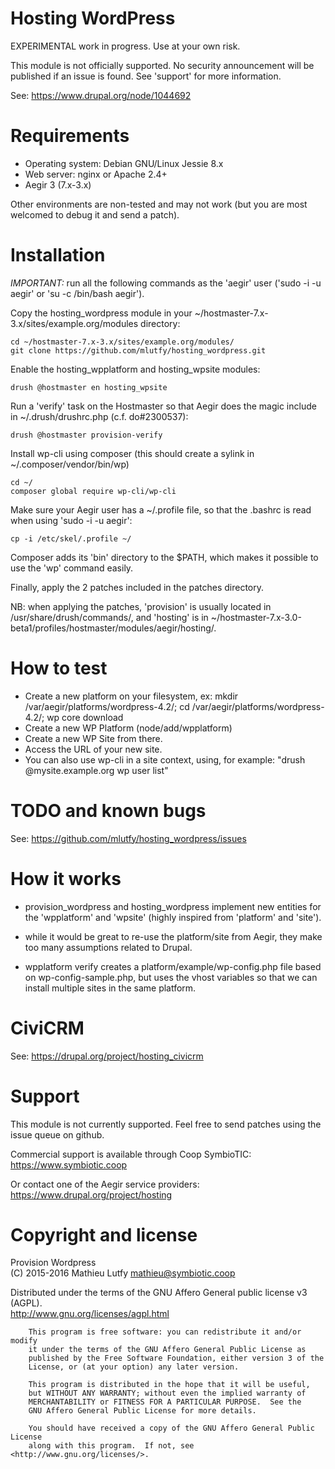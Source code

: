 Hosting WordPress
=================

EXPERIMENTAL work in progress. Use at your own risk.

This module is not officially supported. No security announcement will be
published if an issue is found. See 'support' for more information.

See: https://www.drupal.org/node/1044692

Requirements
============

* Operating system: Debian GNU/Linux Jessie 8.x
* Web server: nginx or Apache 2.4+
* Aegir 3 (7.x-3.x)

Other environments are non-tested and may not work (but you are most welcomed to debug it and send a patch).

Installation
============

*IMPORTANT:* run all the following commands as the 'aegir' user ('sudo -i -u aegir' or 'su -c /bin/bash aegir').

Copy the hosting_wordpress module in your ~/hostmaster-7.x-3.x/sites/example.org/modules directory:

    cd ~/hostmaster-7.x-3.x/sites/example.org/modules/
    git clone https://github.com/mlutfy/hosting_wordpress.git

Enable the hosting_wpplatform and hosting_wpsite modules:

    drush @hostmaster en hosting_wpsite

Run a 'verify' task on the Hostmaster so that Aegir does the magic include in ~/.drush/drushrc.php (c.f. do#2300537):

    drush @hostmaster provision-verify

Install wp-cli using composer (this should create a sylink in ~/.composer/vendor/bin/wp)

    cd ~/
    composer global require wp-cli/wp-cli

Make sure your Aegir user has a ~/.profile file, so that the .bashrc is read when using 'sudo -i -u aegir':

    cp -i /etc/skel/.profile ~/

Composer adds its 'bin' directory to the $PATH, which makes it possible to use the 'wp' command easily.

Finally, apply the 2 patches included in the patches directory.

NB: when applying the patches, 'provision' is usually located in /usr/share/drush/commands/, and 'hosting' is in ~/hostmaster-7.x-3.0-beta1/profiles/hostmaster/modules/aegir/hosting/.

How to test
===========

- Create a new platform on your filesystem, ex: mkdir /var/aegir/platforms/wordpress-4.2/; cd /var/aegir/platforms/wordpress-4.2/; wp core download
- Create a new WP Platform (node/add/wpplatform)
- Create a new WP Site from there.
- Access the URL of your new site.
- You can also use wp-cli in a site context, using, for example: "drush @mysite.example.org wp user list"

TODO and known bugs
===================

See: https://github.com/mlutfy/hosting_wordpress/issues

How it works
============

- provision_wordpress and hosting_wordpress implement new entities for
  the 'wpplatform' and 'wpsite' (highly inspired from 'platform' and 'site').

- while it would be great to re-use the platform/site from Aegir, they make
  too many assumptions related to Drupal.

- wpplatform verify creates a platform/example/wp-config.php file
  based on wp-config-sample.php, but uses the vhost variables so that
  we can install multiple sites in the same platform.

CiviCRM
=======

See: https://drupal.org/project/hosting_civicrm

Support
=======

This module is not currently supported. Feel free to send patches using the issue queue on github.

Commercial support is available through Coop SymbioTIC:  
https://www.symbiotic.coop

Or contact one of the Aegir service providers:  
https://www.drupal.org/project/hosting

Copyright and license
=====================

Provision Wordpress  
(C) 2015-2016 Mathieu Lutfy <mathieu@symbiotic.coop>

Distributed under the terms of the GNU Affero General public license v3 (AGPL).  
http://www.gnu.org/licenses/agpl.html

```
    This program is free software: you can redistribute it and/or modify
    it under the terms of the GNU Affero General Public License as
    published by the Free Software Foundation, either version 3 of the
    License, or (at your option) any later version.

    This program is distributed in the hope that it will be useful,
    but WITHOUT ANY WARRANTY; without even the implied warranty of
    MERCHANTABILITY or FITNESS FOR A PARTICULAR PURPOSE.  See the
    GNU Affero General Public License for more details.

    You should have received a copy of the GNU Affero General Public License
    along with this program.  If not, see <http://www.gnu.org/licenses/>.
```

